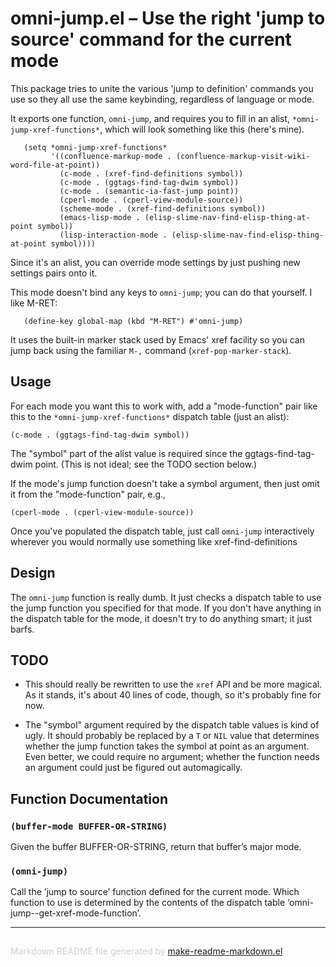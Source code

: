 omni-jump.el – Use the right 'jump to source' command for the current mode
==========================================================================

This package tries to unite the various 'jump to definition'
commands you use so they all use the same keybinding, regardless of
language or mode.

It exports one function, `omni-jump`, and requires you to fill in
an alist, `*omni-jump-xref-functions*`, which will look something
like this (here's mine).

       (setq *omni-jump-xref-functions*
             '((confluence-markup-mode . (confluence-markup-visit-wiki-word-file-at-point))
               (c-mode . (xref-find-definitions symbol))
               (c-mode . (ggtags-find-tag-dwim symbol))
               (c-mode . (semantic-ia-fast-jump point))
               (cperl-mode . (cperl-view-module-source))
               (scheme-mode . (xref-find-definitions symbol))
               (emacs-lisp-mode . (elisp-slime-nav-find-elisp-thing-at-point symbol))
               (lisp-interaction-mode . (elisp-slime-nav-find-elisp-thing-at-point symbol))))

Since it's an alist, you can override mode settings by just pushing
new settings pairs onto it.

This mode doesn't bind any keys to `omni-jump`; you can do that
yourself.  I like M-RET:

       (define-key global-map (kbd "M-RET") #'omni-jump)

It uses the built-in marker stack used by Emacs' xref facility so
you can jump back using the familiar `M-,` command
(`xref-pop-marker-stack`).

Usage
-----

For each mode you want this to work with, add a "mode-function"
pair like this to the `*omni-jump-xref-functions*` dispatch table
(just an alist):

    (c-mode . (ggtags-find-tag-dwim symbol))

The "symbol" part of the alist value is required since the
    ggtags-find-tag-dwim
point.  (This is not ideal; see the TODO section below.)

If the mode's jump function doesn't take a symbol argument, then
just omit it from the "mode-function" pair, e.g.,

    (cperl-mode . (cperl-view-module-source))

Once you've populated the dispatch table, just call `omni-jump`
interactively wherever you would normally use something like
    xref-find-definitions

Design
------

The `omni-jump` function is really dumb.  It just checks a
dispatch table to use the jump function you specified for that
mode.  If you don't have anything in the dispatch table for the
mode, it doesn't try to do anything smart; it just barfs.

TODO
----

+ This should really be rewritten to use the `xref` API and be more
magical.  As it stands, it's about 40 lines of code, though, so
it's probably fine for now.

+ The "symbol" argument required by the dispatch table values is
kind of ugly.  It should probably be replaced by a `T` or `NIL`
value that determines whether the jump function takes the symbol at
point as an argument.  Even better, we could require no argument;
whether the function needs an argument could just be figured out
automagically.

Function Documentation
----------------------

### `(buffer-mode BUFFER-OR-STRING)`

Given the buffer BUFFER-OR-STRING, return that buffer’s major mode.

### `(omni-jump)`

Call the ’jump to source’ function defined for the current mode.
Which function to use is determined by the contents of the
dispatch table ‘omni-jump--get-xref-mode-function’.

-----
<div style="padding-top:15px;color: #d0d0d0;">
Markdown README file generated by
<a href="https://github.com/mgalgs/make-readme-markdown">make-readme-markdown.el</a>
</div>
